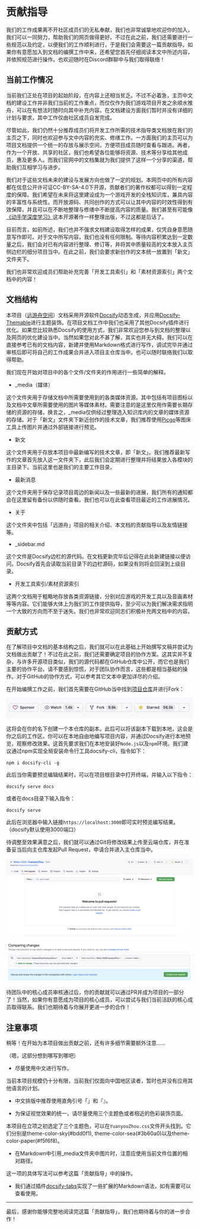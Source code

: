 # 贡献指导

我们的工作成果离不开社区成员们的无私奉献，我们也非常诚挚地欢迎你的加入，我们可以一同努力，帮助我们的网页做得更好。不过在此之前，我们还需要进行一些规范以及约定，以便我们的工作顺利进行，于是我们会需要这一篇贡献指导。如果你有意愿加入到文档的编撰工作中来，还希望您首先仔细阅读本文中所述内容，并依照规范进行操作。也欢迎随时在Discord群聊中与我们取得联络！

## 当前工作情况

当前我们正处在项目的起始阶段，在内容上还相当贫乏。不过不必着急，主页中文档的建设工作并非我们当前的工作重点，而仅仅作为我们游戏项目开发之余顺水推舟，可以在有想法时随时向其中补充内容。在文档建设方面我们暂时并没有详细的计划与要求，其中工作仅由社区成员自发完成。

尽管如此，我们仍然十分推荐成员们将开发工作所需的技术指导类文档放在我们的主页之下，同时也欢迎参与文中内容的充实、修缮工作。一方面我们的主页可以为项目文档提供一个统一的存放与展示空间，方便项目成员随时查看与跟进。再者，作为一个开放、共享的社区，我们也希望各位能够将资源、技术等分享给其他成员，惠及更多人。而我们官网中的文档集就为我们提供了这样一个分享的渠道，帮助我们互相学习与进步。

我们对于这些文档未来的建设与发展方向也做了一定的规划。本网页中的所有内容都在信息公开许可证CC-BY-SA-4.0下开源，贡献者们的著作权都可以得到一定程度的保障。我们希望在未来将这里建设成为一个游戏开发的全栈知识库，兼具内容的丰富性与系统性。而开放源码、共同创作的方式可以让其中内容的时效性得到有效保障，并且可以在不断地整理与修缮中不断提高内容的质量。我们甚至有可能像[《动手学深度学习》](https://github.com/d2l-ai/d2l-zh)这本开源著作一样整理出版，不过这都是后话了。

目前而言，如前所述，我们也并不强求文档建设取得怎样的成果，仅凭自身意愿随意写作即可。对于文中所写内容，我们也没有任何限制。等待内容积累达到一定数量之后，我们会对已有内容进行整理、修订等，并将其中质量较高的文本放入主页侧边栏的细分项目当中。在此之前，我们会要求新创作的文本统一放置到「新文」文件夹下。

我们也非常欢迎成员们帮助补充完善「开发工具索引」和「素材资源索引」两个文档中的内容！

## 文档结构

本项目（[远游舟空间](https://github.com/YuanyouZhou/YuanyouZhou)）文档采用开源软件[Docsify](https://docsify.js.org/#/)动态生成，并应用[Docsify-Themable](https://jhildenbiddle.github.io/docsify-themeable/#/)进行主题装饰。在项目文档工作中我们也采用了其他Docsify插件进行优化。如果您比较熟悉Docsify的使用方式，我们非常欢迎您参与到文档的整理以及网页的优化建设当中。当然如果您对此不甚了解，其实也并无大碍。我们可以在直接参考已有的文档内容，新建并使用Markdown格式进行写作，调试完毕并通过审核后即可将自己的工作成果合并进入项目主仓库当中。也可以随时联络我们以取得帮助。

我们现在开始对项目中的各个文件/文件夹的作用进行一些简单的解释。

* \_media（媒体）

这个文件夹用于存储文档中所需要使用到的各类媒体资源。其中包括有项目图标以及文档中文章所需要使用的图片等媒体素材。需要注意的是这里仅用作需要长期存储的资源的存储，换言之，\_media仅供经过整理选入知识库内的文章的媒体资源的存储。对于「新文」文件夹下新近创作的技术文章，我们推荐使用[Picgo](https://molunerfinn.com/PicGo/)等图床工具上传图片并通过外部链接进行预览。

* 新文

这个文件夹用于存放本项目中最新编写的技术文章，即「新文」。我们推荐最新写作的文章首先放入这一文件夹下，此后我们会定期进行整理并将结果放入各模块的主目录下。当前这里也是我们的主要工作目录。

* 最新消息

这个文件夹用于保存记录项目周边的新闻以及一些最新的进展，我们所有的通知都会在这里留有备份以供随时查看。我们也可以在此查看项目最近的工作进展情况。

* 关于

这个文件夹中包括「远游舟」项目的相关介绍、本文档的贡献指导以及友情链接等。

* \_sidebar.md

这个文件是Docsify边栏的源代码。在文档更新完毕后记得在此处新建链接以便访问。Docsify首先会读取当前目录下的边栏源码，如果没有则将会回滚到上级目录。

* 开发工具索引/素材资源索引

这两个文档用于粗略地存放各类资源链接，分别对应游戏的开发工具以及音画素材等等内容。它们能够大体上为我们的工作提供指导，至少可以为我们解决需求指明一个大致的方向而不至于迷失。我们也非常欢迎同志们积极补充两文档中的内容。

## 贡献方式

在了解项目中文档的基本结构之后，我们就可以在此基础上开始撰写文稿并尝试为文档做出贡献了！不过在此之前，我们还需要确定项目的协作方案。这其实并不复杂，与许多开源项目类似，我们的源代码都在GitHub仓库中公开，而它也是我们主要的协作平台。请不要感到惊慌，对于团队协作而言，这些都是相当基础的操作。对于GitHub的协作方式，可以参考其它文本中更加详尽的介绍。

在开始编撰工作之前，我们首先需要在GitHub当中找到[项目仓库](https://github.com/YuanyouZhou/YuanyouZhou)并进行Fork：

![Fork示意图](_media/Fork.png)

这将会在你的名下创建一个本仓库的副本。此后可以将该副本下载到本地，这会是你之后的工作区。你可以在本地自由地编写项目内容，并通过Docsify进行本地预览，观察修改效果。这首先要求我们在本地安装好`Node.js`以及`npm`环境。我们建议通过npm实现全局安装命令行工具docsify-cli，指令如下：

```shell
npm i docsify-cli -g
```

此后当你需要预览编辑结果时，可以在项目根目录中打开终端，并输入以下指令：

```shell
docsify serve docs
```

或者在docs目录下输入指令：

```shell
docsify serve
```

此后在浏览器中输入链接`https://localhost:3000`即可实时预览编写结果。（docsify默认使用3000端口）

待调整至效果满意之后，我们就可以通过Git将修改结果上传至云端仓库，并在准备妥当后向主仓库发起Pull Request，申请合并进入主仓库当中。

![PR示意图1](_media/PR_example_1.png)

![PR示意图2](_media/PR_example_2.png)

待团队中的核心成员审核通过后，你的贡献就可以通过PR并成为项目的一部分了！当然，如果你有意愿成为项目的核心成员，可以尝试与我们当前活跃的核心成员取得联系。我们也期待着与你展开更进一步的合作！

## 注意事项

稍等！在开始为本项目做出贡献之前，还有许多细节需要额外注意……

（嗯，这部分想到哪写到哪吧）

* 尽量使用中文进行写作。

当前本项目规模仍十分有限，当前我们仅面向中国地区读者，暂时也并没有应用其他语言的计划。

* 中文排版中推荐使用直角引号「」和『』。

* 为保证视觉效果的统一，请尽量使用三个主题色或者相近的色彩装饰页面。

本项目在立项之初选定了三个主题色，可以在`YuanyouZhou.css`文件开头找到。它们分别是theme-color-sky(#bdd0f1), theme-color-sea(#3b60a0)以及theme-color-paper(#f5f6f8)。

* 在Markdown中引用_media文件夹中图片时，注意应使用当前文件位置的相对路径。

这一项的具体写法可以参考这篇「贡献指导」中的操作。

* 我们通过插件[docsify-tabs](https://jhildenbiddle.github.io/docsify-tabs/#/)实现了一些扩展的Markdown语法，如有需要可以查看使用。

---

最后，感谢你能够完整地阅读完这篇「贡献指导」，我们也期待着与你的进一步合作！
